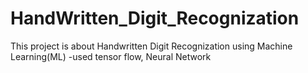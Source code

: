 # HandWritten_Digit_Recognization

This project is about Handwritten Digit Recognization using Machine Learning(ML)
-used tensor flow, Neural Network 
